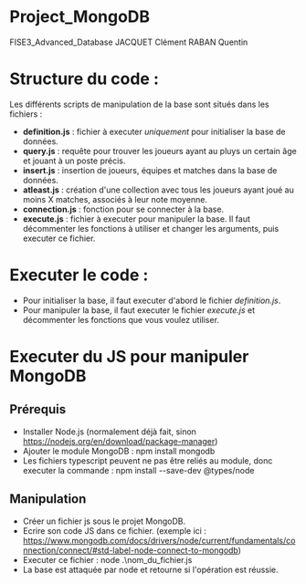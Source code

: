 # Project_MongoDB
 FISE3_Advanced_Database
 JACQUET Clément
 RABAN Quentin

# Structure du code : 
Les différents scripts de manipulation de la base sont situés dans les fichiers :
- **definition.js** : fichier à executer *uniquement* pour initialiser la base de données.
- **query.js** : requête pour trouver les joueurs ayant au pluys un certain âge et jouant à un poste précis.
- **insert.js** : insertion de joueurs, équipes et matches dans la base de données.
- **atleast.js** : création d'une collection avec tous les joueurs ayant joué au moins X matches, associés à leur note moyenne.
- **connection.js** : fonction pour se connecter à la base.
- **execute.js** : fichier à executer pour manipuler la base. Il faut décommenter les fonctions à utiliser et changer les arguments, puis executer ce fichier.

# Executer le code :
- Pour initialiser la base, il faut executer d'abord le fichier *definition.js*.
- Pour manipuler la base, il faut executer le fichier *execute.js* et décommenter les fonctions que vous voulez utiliser.



# Executer du JS pour manipuler MongoDB
## Prérequis
- Installer Node.js (normalement déjà fait, sinon https://nodejs.org/en/download/package-manager)
- Ajouter le module MongoDB : npm install mongodb
- Les fichiers typescript peuvent ne pas être reliés au module, donc executer la commande : npm install --save-dev @types/node
## Manipulation
- Créer un fichier js sous le projet MongoDB.
- Ecrire son code JS dans ce fichier. (exemple ici : https://www.mongodb.com/docs/drivers/node/current/fundamentals/connection/connect/#std-label-node-connect-to-mongodb)
- Executer ce fichier : node .\nom_du_fichier.js
- La base est attaquée par node et retourne si l'opération est réussie.
